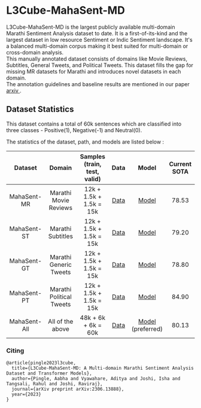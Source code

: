 # L3Cube-MahaSent-MD

L3Cube-MahaSent-MD is the largest publicly available multi-domain Marathi Sentiment Analysis dataset to date. It is a first-of-its-kind and the largest dataset in low resource Sentiment or Indic Sentiment landscape. It's a balanced multi-domain corpus making it best suited for multi-domain or cross-domain analysis.<br>
This manually annotated dataset consists of domains like Movie Reviews, Subtitles, General Tweets, and Political Tweets. This dataset fills the gap for missing MR datasets for Marathi and introduces novel datasets in each domain.<br>
The annotation guidelines and baseline results are mentioned in our paper <a href='https://arxiv.org/abs/2306.13888'> arxiv </a>.

## Dataset Statistics

This dataset contains a total of 60k sentences which are classified into three classes - Positive(1), Negative(-1) and Neutral(0).

The statistics of the dataset, path, and models are listed below : 

|Dataset|Domain|Samples (train, test, valid)|Data|Model|Current SOTA|
|:--------:|:----:|:----:|:----:|:----:|:----:|
|MahaSent-MR|Marathi Movie Reviews|12k + 1.5k + 1.5k = 15k|<a href='https://github.com/l3cube-pune/MarathiNLP/tree/main/L3Cube-MahaSent-MD/MahaSent_MR'>Data</a>|<a href='https://huggingface.co/l3cube-pune/marathi-sentiment-movie-reviews'>Model</a>|78.53|
|MahaSent-ST|Marathi Subtitles|12k + 1.5k + 1.5k = 15k|<a href='https://github.com/l3cube-pune/MarathiNLP/tree/main/L3Cube-MahaSent-MD/MahaSent_ST'>Data</a>|<a href='https://huggingface.co/l3cube-pune/marathi-sentiment-subtitles'>Model</a>|79.20|
|MahaSent-GT|Marathi Generic Tweets|12k + 1.5k + 1.5k = 15k|<a href='https://github.com/l3cube-pune/MarathiNLP/tree/main/L3Cube-MahaSent-MD/MahaSent_GT'>Data</a>|<a href='https://huggingface.co/l3cube-pune/marathi-sentiment-tweets'>Model</a>|78.80|
|MahaSent-PT|Marathi Political Tweets|12k + 1.5k + 1.5k = 15k|<a href='https://github.com/l3cube-pune/MarathiNLP/tree/main/L3Cube-MahaSent-MD/MahaSent_PT'>Data</a>|<a href='https://huggingface.co/l3cube-pune/marathi-sentiment-political-tweets'>Model</a>|84.90|
|MahaSent-All|All of the above|48k + 6k + 6k = 60k|<a href='https://github.com/l3cube-pune/MarathiNLP/tree/main/L3Cube-MahaSent-MD/MahaSent_All'>Data</a>|<a href='https://huggingface.co/l3cube-pune/marathi-sentiment-md'>Model</a> (preferred) |80.13|


### Citing
```
@article{pingle2023l3cube,
  title={L3Cube-MahaSent-MD: A Multi-domain Marathi Sentiment Analysis Dataset and Transformer Models},
  author={Pingle, Aabha and Vyawahare, Aditya and Joshi, Isha and Tangsali, Rahul and Joshi, Raviraj},
  journal={arXiv preprint arXiv:2306.13888},
  year={2023}
}
```
